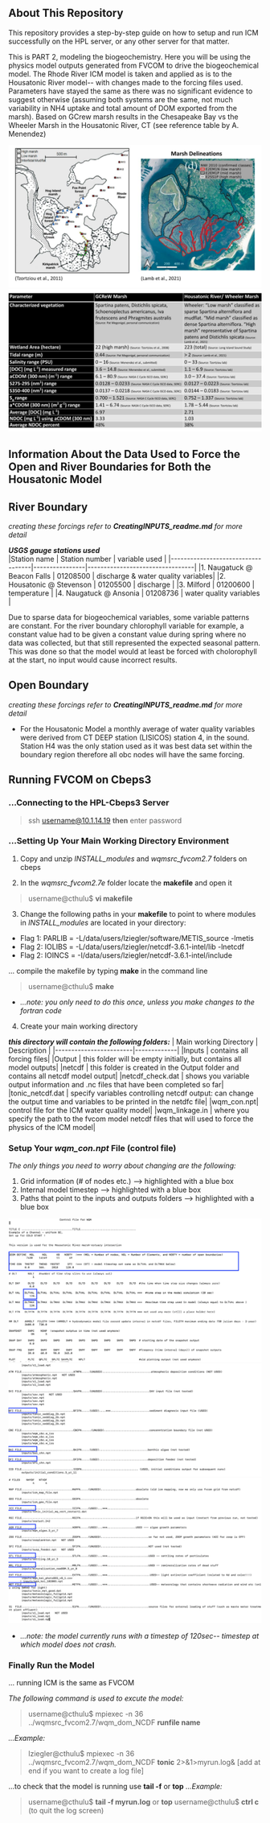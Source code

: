 ## About This Repository

This repository provides a step-by-step guide on how to setup and run ICM successfully on the HPL server, or any other server for that matter. 

This is PART 2, modeling the biogeochemistry. Here you will be using the physics model outputs generated from FVCOM to drive the biogeochemical model. The Rhode River ICM model is taken and applied as is to the Housatonic River model-- with changes made to the forcing files used. Parameters have stayed the same as there was no significant evidence to suggest otherwise (assuming both systems are the same, not much variability in NH4 uptake and total amount of DOM exported from the marsh). Based on GCrew marsh results in the Chesapeake Bay vs the Wheeler Marsh in the Housatonic River, CT (see reference table by A. Menendez)

![](./../github-figures/GCReW_Wheeler_Comparison.pptx-3.jpg)
![](./../github-figures/GCReW_Wheeler_Comparison.pptx.jpg)

## Information About the Data Used to Force the Open and River Boundaries for Both the Housatonic Model

## River Boundary 
*creating these forcings refer to **CreatingINPUTS_readme.md** for more detail*

***USGS gauge stations used***  
|Station name                       | Station number | variable used                   |
|-----------------------------------|----------------|---------------------------------|
|1. Naugatuck @ Beacon Falls        | 01208500       | discharge & water quality variables|
|2. Housatonic @ Stevenson          | 01205500       | discharge                       |
|3. Milford                         | 01200600       | temperature                     | 
|4. Naugatuck @ Ansonia             | 01208736       | water quality variables         |


Due to sparse data for biogeochemical variables, some variable patterns are constant. For the river boundary chlorophyll variable for example, a constant value had to be given a constant value during spring where no data was collected, but that still represented the expected seasonal pattern. This was done so that the model would at least be forced with cholorophyll at the start, no input would cause incorrect results. 

## Open Boundary
*creating these forcings refer to **CreatingINPUTS_readme.md** for more detail*

- For the Housatonic Model a monthly average of water quality variables were derived from CT DEEP station (LISICOS) station 4, in the sound. Station H4 was the only station used as it was best data set within the boundary region
 therefore all obc nodes will have the same forcing. 

## Running FVCOM on Cbeps3

### ...Connecting to the HPL-Cbeps3 Server 

> ssh username@10.1.14.19 **then**
> enter password

### ...Setting Up Your Main Working Directory Environment  

1. Copy and unzip *INSTALL_modules* and *wqmsrc_fvcom2.7* folders on cbeps

2. In the *wqmsrc_fvcom2.7e* folder locate the **makefile** and open it

> username@cthulu$ **vi makefile**

3. Change the following paths in your **makefile** to point to where modules in *INSTALL_modules* are located in your directory:

 - Flag 1: PARLIB = -L/data/users/lziegler/software/METIS_source -lmetis
 - Flag 2: IOLIBS =  -L/data/users/lziegler/netcdf-3.6.1-intel/lib  -lnetcdf
 - Flag 2: IOINCS =  -I/data/users/lziegler/netcdf-3.6.1-intel/include

... compile the makefile by typing **make** in the command line

> username@cthulu$ **make**

- *...note: you only need to do this once, unless you make changes to the fortran code*

4. Create your main working directory 

***this directory will contain the following folders:***
| Main working Directory | Description |
|------------------------|-------------|
|Inputs                  | contains all forcing files|
|Output                  | this folder will be empty initially, but contains all model outputs|
|netcdf                  | this folder is created in the Output folder and contains all netcdf model output|
|netcdf_check.dat        | shows you variable output information and .nc files that have been completed so far|
|tonic_netcdf.dat        | specify variables controlling netcdf output: can change the output time and variables to be printed in the netdfc file|
|wqm_con.npt| control file for the ICM water quality model|
|wqm_linkage.in | where you specify the path to the fvcom model netcdf files that will used to force the physics of the ICM model|

### Setup Your *wqm_con.npt* File (control file)

*The only things you need to worry about changing are the following:*
1. Grid information (# of nodes etc.) --> highlighted with a blue box
2. Internal model timestep --> highlighted with a blue box
3. Paths that point to the inputs and outputs folders --> highlighted with a blue box
 
![](./../github-figures/Screenshot%202023-04-04%20at%201.35.58%20PM.png)
![](./../github-figures/Screenshot%202023-04-04%20at%201.36.33%20PM.png)
![](./../github-figures/Screenshot%202023-04-04%20at%201.36.23%20PM.png)

- *...note: the model currently runs with a timestep of 120sec-- timestep at which model does not crash.*

### Finally Run the Model

... running ICM is the same as FVCOM

*The following command is used to excute the model:*
> username@cthulu$ mpiexec -n 36 ../wqmsrc_fvcom2.7/wqm_dom_NCDF **runfile name** 

*...Example:*
> lziegler@cthulu$ mpiexec -n 36 ../wqmsrc_fvcom2.7/wqm_dom_NCDF **tonic** 2>&1>myrun.log& [add at end if you want to create a log file]

...to check that the model is running use **tail -f** or **top**
*...Example:*
  > username@cthulu$ **tail -f myrun.log** or **top**
  > username@cthulu$ **ctrl c** (to quit the log screen) 




